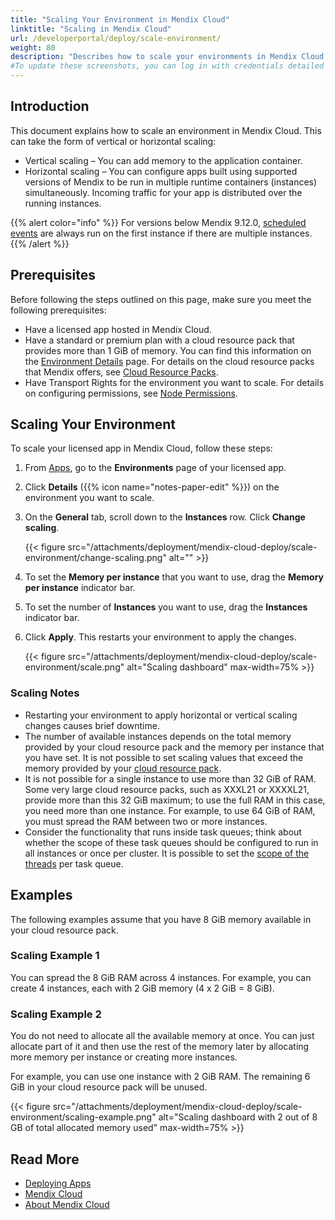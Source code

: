 ```yaml
---
title: "Scaling Your Environment in Mendix Cloud"
linktitle: "Scaling in Mendix Cloud"
url: /developerportal/deploy/scale-environment/
weight: 80
description: "Describes how to scale your environments in Mendix Cloud."
#To update these screenshots, you can log in with credentials detailed in How to Update Screenshots Using Team Apps.
---
```


## Introduction

This document explains how to scale an environment in Mendix Cloud. This can take the form of vertical or horizontal scaling:

* Vertical scaling – You can add memory to the application container.
* Horizontal scaling – You can configure apps built using supported versions of Mendix to be run in multiple runtime containers (instances) simultaneously. Incoming traffic for your app is distributed over the running instances.

{{% alert color="info" %}}
For versions below Mendix 9.12.0, [scheduled events](/refguide/scheduled-events/) are always run on the first instance if there are multiple instances.
{{% /alert %}}

## Prerequisites

Before following the steps outlined on this page, make sure you meet the following prerequisites:

* Have a licensed app hosted in Mendix Cloud.
* Have a standard or premium plan with a cloud resource pack that provides more than 1 GiB of memory. You can find this information on the [Environment Details](/developerportal/deploy/environments-details/) page. For details on the cloud resource packs that Mendix offers, see [Cloud Resource Packs](/developerportal/deploy/mendix-cloud-deploy/#resource-pack).
* Have Transport Rights for the environment you want to scale. For details on configuring permissions, see [Node Permissions](/developerportal/deploy/node-permissions/).

## Scaling Your Environment

To scale your licensed app in Mendix Cloud, follow these steps:

1. From [Apps](https://sprintr.home.mendix.com), go to the **Environments** page of your licensed app.
1. Click **Details** ({{% icon name="notes-paper-edit" %}}) on the environment you want to scale.
1. On the **General** tab, scroll down to the **Instances** row. Click **Change scaling**.

    {{< figure src="/attachments/deployment/mendix-cloud-deploy/scale-environment/change-scaling.png" alt="" >}}

1. To set the **Memory per instance** that you want to use, drag the **Memory per instance** indicator bar.
1. To set the number of **Instances** you want to use, drag the **Instances** indicator bar.
1. Click **Apply**. This restarts your environment to apply the changes.

    {{< figure src="/attachments/deployment/mendix-cloud-deploy/scale-environment/scale.png" alt="Scaling dashboard" max-width=75% >}}

### Scaling Notes

* Restarting your environment to apply horizontal or vertical scaling changes causes brief downtime.
* The number of available instances depends on the total memory provided by your cloud resource pack and the memory per instance that you have set. It is not possible to set scaling values that exceed the memory provided by your [cloud resource pack](/developerportal/deploy/mendix-cloud-deploy/#resource-pack).
* It is not possible for a single instance to use more than 32 GiB of RAM. Some very large cloud resource packs, such as XXXL21 or XXXXL21, provide more than this 32 GiB maximum; to use the full RAM in this case, you need more than one instance. For example, to use 64 GiB of RAM, you must spread the RAM between two or more instances.
* Consider the functionality that runs inside task queues; think about whether the scope of these task queues should be configured to run in all instances or once per cluster. It is possible to set the [scope of the threads](/refguide/task-queue/#create-queue) per task queue.

## Examples

The following examples assume that you have 8 GiB memory available in your cloud resource pack.

### Scaling Example 1

You can spread the 8 GiB RAM across 4 instances. For example, you can create 4 instances, each with 2 GiB memory (4 x 2 GiB = 8 GiB).

### Scaling Example 2

You do not need to allocate all the available memory at once. You can just allocate part of it and then use the rest of the memory later by allocating more memory per instance or creating more instances.

For example, you can use one instance with 2 GiB RAM. The remaining 6 GiB in your cloud resource pack will be unused.

{{< figure src="/attachments/deployment/mendix-cloud-deploy/scale-environment/scaling-example.png" alt="Scaling dashboard with 2 out of 8 GB of total allocated memory used" max-width=75% >}}

## Read More

* [Deploying Apps](/deployment/)
* [Mendix Cloud](/developerportal/deploy/mendix-cloud-deploy/)
* [About Mendix Cloud](/developerportal/deploy/mxcloudv4/)
